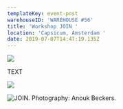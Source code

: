 ```yaml
---
templateKey: event-post
warehouseID: 'WAREHOUSE #56'
title: 'Workshop JOIN '
location: 'Capsicum, Amsterdam '
date: 2019-07-07T14:47:19.135Z
---
```

![](/img/01_join_capsicum_photo_join.jpg)

TEXT 



![](/img/02_join_capsicum_photo_join.jpg)

![JOIN. Photography: Anouk Beckers. ](/img/03_join_capsicum_photo_join.jpg "JOIN. Photography: Anouk Beckers. ")